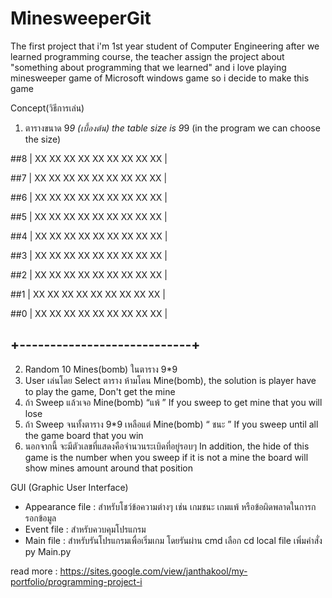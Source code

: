 # MinesweeperGit

The first project that i'm 1st year student of Computer Engineering after we learned programming course, the teacher assign the project about "something about programming that we learned" and i love playing minesweeper game of Microsoft windows game so i decide to make this game

Concept(วิธีการเล่น)
1. ตารางขนาด 9*9  (เบื้องต้น)  the table size is 9*9 (in the program we can choose the size)

##8  | XX XX XX XX XX XX XX XX XX |

##7  | XX XX XX XX XX XX XX XX XX |

##6  | XX XX XX XX XX XX XX XX XX |

##5  | XX XX XX XX XX XX XX XX XX |

##4  | XX XX XX XX XX XX XX XX XX |

##3  | XX XX XX XX XX XX XX XX XX |

##2  | XX XX XX XX XX XX XX XX XX |

##1  | XX XX XX XX XX XX XX XX XX |

##0  | XX XX XX XX XX XX XX XX XX |

##   +----------------------------+


2. Random 10 Mines(bomb)  ในตาราง 9*9
3. User เล่นโดย Select ตาราง ห้ามโดน Mine(bomb), the solution is player have to play the game, Don't get the mine
4. ถ้า Sweep แล้วเจอ Mine(bomb) “แพ้ ” If you sweep to get mine that you will lose
5. ถ้า Sweep จนทั้งตาราง 9*9 เหลือแต่ Mine(bomb) “ ชนะ ” If you sweep until all the game board that you win
6. นอกจากนี้ จะมีตัวเลขที่แสดงคือจำนวนระเบิดที่อยู่รอบๆ In addition, the hide of this game is the number when you sweep if it is not a mine the board will show mines amount around that position

GUI (Graphic User Interface)
- Appearance file : สำหรับโชว์ข้อความต่างๆ เช่น เกมชนะ เกมแพ้ หรือข้อผิดพลาดในการกรอกข้อมูล
- Event file : สำหรับควบคุมโปรแกรม
- Main file : สำหรับรันโปรแกรมเพื่อเริ่มเกม โดยรันผ่าน cmd เลือก cd local file เพิ่มคำสั่ง py Main.py

read more : https://sites.google.com/view/janthakool/my-portfolio/programming-project-i
